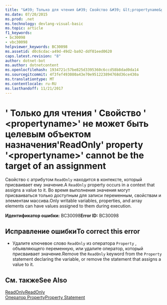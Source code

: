 ```yaml
---
title: "&#39; Только для чтения &#39; Свойство &#39; &lt;propertyname&gt;&#39; не может быть целевым объектом назначения"
ms.date: 07/20/2015
ms.prod: .net
ms.technology: devlang-visual-basic
ms.topic: article
f1_keywords:
- bc30098
- vbc30098
helpviewer_keywords: BC30098
ms.assetid: d0c6cdac-a49d-49d2-ba92-ddf01eed0620
caps.latest.revision: "8"
author: dotnet-bot
ms.author: dotnetcontent
ms.openlocfilehash: 1934721c57be825d3395360c6ccd58b8dad0da14
ms.sourcegitcommit: 4f3fef493080a43e70e951223894768d36ce430a
ms.translationtype: MT
ms.contentlocale: ru-RU
ms.lasthandoff: 11/21/2017
---
```

# <a name="39readonly39-property-39ltpropertynamegt39-cannot-be-the-target-of-an-assignment"></a><span data-ttu-id="988e7-102">&#39; Только для чтения &#39; Свойство &#39; &lt;propertyname&gt;&#39; не может быть целевым объектом назначения</span><span class="sxs-lookup"><span data-stu-id="988e7-102">&#39;ReadOnly&#39; property &#39;&lt;propertyname&gt;&#39; cannot be the target of an assignment</span></span>
<span data-ttu-id="988e7-103">Свойство с атрибутом `ReadOnly` находится в контексте, который присваивает ему значение.</span><span class="sxs-lookup"><span data-stu-id="988e7-103">A `ReadOnly` property occurs in a context that assigns a value to it.</span></span> <span data-ttu-id="988e7-104">Во время выполнения значения могут присваиваться только доступным для записи переменным, свойствам и элементам массива.</span><span class="sxs-lookup"><span data-stu-id="988e7-104">Only writable variables, properties, and array elements can have values assigned to them during execution.</span></span>  
  
 <span data-ttu-id="988e7-105">**Идентификатор ошибки:** BC30098</span><span class="sxs-lookup"><span data-stu-id="988e7-105">**Error ID:** BC30098</span></span>  
  
## <a name="to-correct-this-error"></a><span data-ttu-id="988e7-106">Исправление ошибки</span><span class="sxs-lookup"><span data-stu-id="988e7-106">To correct this error</span></span>  
  
-   <span data-ttu-id="988e7-107">Удалите ключевое слово `ReadOnly` из оператора `Property` , объявляющего переменную, или удалите оператор, который присваивает значение.</span><span class="sxs-lookup"><span data-stu-id="988e7-107">Remove the `ReadOnly` keyword from the `Property` statement declaring the variable, or remove the statement that assigns a value to it.</span></span>  
  
## <a name="see-also"></a><span data-ttu-id="988e7-108">См. также</span><span class="sxs-lookup"><span data-stu-id="988e7-108">See Also</span></span>  
 [<span data-ttu-id="988e7-109">ReadOnly</span><span class="sxs-lookup"><span data-stu-id="988e7-109">ReadOnly</span></span>](../../visual-basic/language-reference/modifiers/readonly.md)  
 [<span data-ttu-id="988e7-110">Оператор Property</span><span class="sxs-lookup"><span data-stu-id="988e7-110">Property Statement</span></span>](../../visual-basic/language-reference/statements/property-statement.md)
